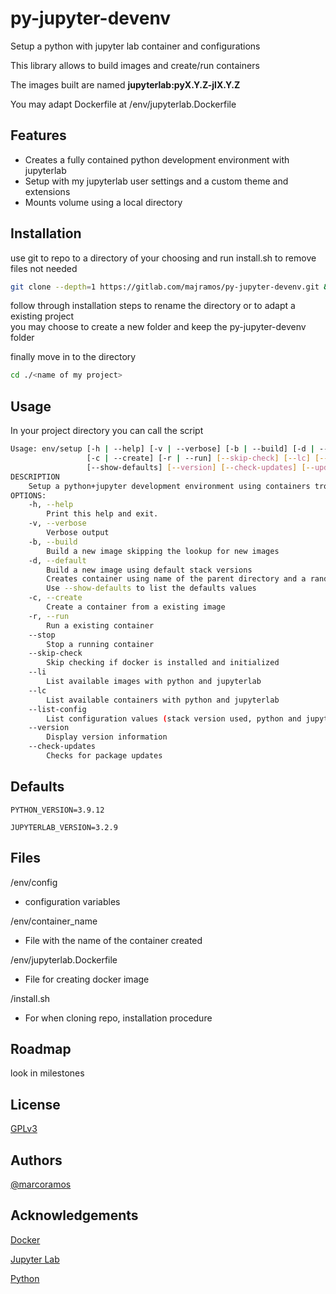 # py-jupyter-devenv

Setup a python with jupyter lab container and configurations

This library allows to build images and create/run containers

The images built are named **jupyterlab:pyX.Y.Z-jlX.Y.Z**

You may adapt Dockerfile at /env/jupyterlab.Dockerfile


## Features
- Creates a fully contained python development environment with jupyterlab
- Setup with my jupyterlab user settings and a custom theme and extensions
- Mounts volume using a local directory


## Installation

use git to repo to a directory of your choosing and run install.sh to remove files not needed
```bash
git clone --depth=1 https://gitlab.com/majramos/py-jupyter-devenv.git && py-jupyter-devenv/install.sh
```

follow through installation steps to rename the directory or to adapt a existing project  
you may choose to create a new folder and keep the py-jupyter-devenv folder

finally move in to the directory
```bash
cd ./<name of my project>
```

## Usage

In your project directory you can call the script
```bash
Usage: env/setup [-h | --help] [-v | --verbose] [-b | --build] [-d | --default]
                 [-c | --create] [-r | --run] [--skip-check] [--lc] [--li]
                 [--show-defaults] [--version] [--check-updates] [--update]
DESCRIPTION
    Setup a python+jupyter development environment using containers trough Docker
OPTIONS:
    -h, --help
        Print this help and exit.
    -v, --verbose
        Verbose output
    -b, --build
        Build a new image skipping the lookup for new images
    -d, --default
        Build a new image using default stack versions
        Creates container using name of the parent directory and a random port
        Use --show-defaults to list the defaults values
    -c, --create
        Create a container from a existing image
    -r, --run
        Run a existing container
    --stop
        Stop a running container
    --skip-check
        Skip checking if docker is installed and initialized
    --li
        List available images with python and jupyterlab
    --lc
        List available containers with python and jupyterlab
    --list-config
        List configuration values (stack version used, python and jupyter lab)
    --version
        Display version information
    --check-updates
        Checks for package updates
```


## Defaults

`PYTHON_VERSION=3.9.12`

`JUPYTERLAB_VERSION=3.2.9`


## Files

/env/config
- configuration variables

/env/container_name
- File with the name of the container created

/env/jupyterlab.Dockerfile
- File for creating docker image

/install.sh
- For when cloning repo, installation procedure


## Roadmap

look in milestones


## License

[GPLv3](https://choosealicense.com/licenses/gpl-3.0/)


## Authors

[@marcoramos](https://gitlab.com/majramos)


## Acknowledgements

[Docker](https://www.docker.com/)

[Jupyter Lab](https://jupyter.org/)

[Python](https://www.python.org/)
